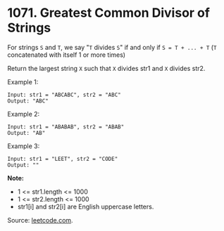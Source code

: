 # 1071. Greatest Common Divisor of Strings

For strings `S` and `T`, we say "`T` divides `S`" if and only if `S = T + ... + T` (`T` concatenated with itself 1 or more times)

Return the largest string `X` such that `X` divides str1 and `X` divides str2.

Example 1:

```
Input: str1 = "ABCABC", str2 = "ABC"
Output: "ABC"
```

Example 2:

```
Input: str1 = "ABABAB", str2 = "ABAB"
Output: "AB"
```

Example 3:

```
Input: str1 = "LEET", str2 = "CODE"
Output: ""
```

**Note:**

- 1 <= str1.length <= 1000
- 1 <= str2.length <= 1000
- str1[i] and str2[i] are English uppercase letters.

Source: [leetcode.com](https://leetcode.com/problems/greatest-common-divisor-of-strings/).
